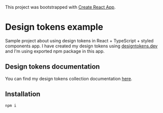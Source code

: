 This project was bootstrapped with [Create React App](https://github.com/facebook/create-react-app).

# Design tokens example
Sample project about using design tokens in React + TypeScript + styled components app. I have created my design tokens using [designtokens.dev](https://www.designtokens.dev) and I'm using exported npm package in this app.

## Design tokens documentation

You can find my design tokens collection documentation [here](https://app.designtokens.dev/preview/MdGzeXiZuQhvrCjZEfdNDvdztOn2/p0rTNtE8Xuux4fHntsrF).



## Installation

```bash
npm i
```